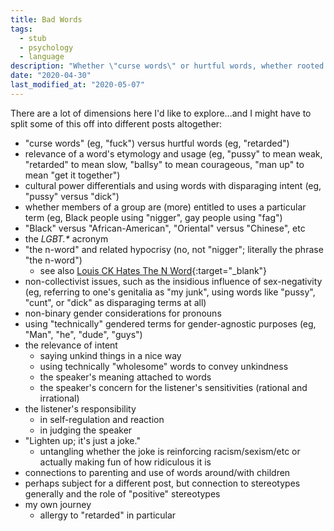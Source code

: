 ```yaml
---
title: Bad Words
tags:
  - stub
  - psychology
  - language
description: "Whether \"curse words\" or hurtful words, whether rooted in sexism, racism, sex-negativity, or anything else, there's a lot to say about how we use language and so-called \"bad words\"."
date: "2020-04-30"
last_modified_at: "2020-05-07"
---
```


There are a lot of dimensions here I'd like to explore...and I might have to split some of this off into different posts altogether:

* "curse words" (eg, "fuck") versus hurtful words (eg, "retarded")
* relevance of a word's etymology and usage (eg, "pussy" to mean weak, "retarded" to mean slow, "ballsy" to mean courageous, "man up" to mean "get it together")
* cultural power differentials and using words with disparaging intent (eg, "pussy" versus "dick")
* whether members of a group are (more) entitled to uses a particular term (eg, Black people using "nigger", gay people using "fag")
* "Black" versus "African-American", "Oriental" versus "Chinese", etc
* the _LGBT.*_ acronym
* "the n-word" and related hypocrisy (no, not "nigger"; literally the phrase "the n-word")
  * see also [Louis CK Hates The N Word](https://www.youtube.com/watch?v=cRkUIKozxKI){:target="&lowbar;blank"}
* non-collectivist issues, such as the insidious influence of sex-negativity (eg, referring to one's genitalia as "my junk", using words like "pussy", "cunt", or "dick" as disparaging terms at all)
* non-binary gender considerations for pronouns
* using "technically" gendered terms for gender-agnostic purposes (eg, "Man", "he", "dude", "guys")
* the relevance of intent
  * saying unkind things in a nice way
  * using technically "wholesome" words to convey unkindness
  * the speaker's meaning attached to words
  * the speaker's concern for the listener's sensitivities (rational and irrational)
* the listener's responsibility
  * in self-regulation and reaction
  * in judging the speaker
* "Lighten up; it's just a joke."
  * untangling whether the joke is reinforcing racism/sexism/etc or actually making fun of how ridiculous it is
* connections to parenting and use of words around/with children
* perhaps subject for a different post, but connection to stereotypes generally and the role of "positive" stereotypes
* my own journey
  * allergy to "retarded" in particular
